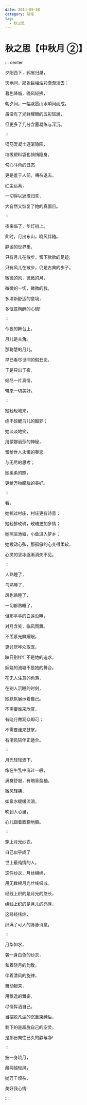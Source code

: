 ```yaml
---
date: 2014-09-08
category: 随笔
tag:
  - 秋之思
---
```


# 秋之思【中秋月 ②】

::: center

夕阳西下，鸦雀归巢，

天地间，那张巨幅油彩渐渐淡去；

暮色降临，晚风轻拂，

朝夕间，一幅泼墨山水瞬间而成。

虽没有了光鲜耀眼的五彩斑斓，

但更多了几分含蓄凝练与深沉。

♢

钢筋混凝土逐渐隐匿，

垃圾塑料袋也悄悄隐身，

勾心斗角的丑态

更是羞于人前，嘈杂退去。

红尘远离，

一切得以返璞归真，

大自然又恢复了她的真面目。

♢

夜来临了，华灯初上。

此时，月出东山，晓风伴随。

静谧的世界里，

只有月儿在散步，留下款款的足迹;

只有风儿在散步，仍是古典的步子。

微微的风，微微的月，

微微的一切，微微的我，

多清新舒适的意境，

多惬意陶醉的心情!

♢

今夜的舞台上，

月儿是主角。

那聪慧的月儿，

早已看尽世间的假丑恶，

于是只出于夜，

倾尽一片真情，

带来一切美好。

♢

她轻轻地来，

绝不惊醒鸟儿的酣梦；

她淡淡地笑，

用蒙娜丽莎的神秘，

留给世人永恒的眷恋

与无尽的思考；

她柔柔的照，

更给万物朦胧的美好。

♢

看，

她掠过村庄，村庄更有诗意；

她轻拂玫瑰，玫瑰更加多情；

她照进池塘，小鱼进入梦乡；

她拨动心弦，那孤傲的心变得柔软，

心灵的坚冰逐渐消失不见。

♢

人熟睡了，

鸟熟睡了，

风也熟睡了，

一切都熟睡了，

但那亭亭的白莲没睡，

对月含笑，临风而舞。

不羡慕光鲜耀眼，

更讨厌哗众取宠，

映日别样红不是她的追求，

妖娆的池塘不是她的舞台。

在无人注意的角落，

在别人沉睡的时刻，

她默默展示着自己。

不需要谁来欣赏，

有晓月做观众即可；

不需要谁来鼓掌，

有清风陪伴正适合。

♢

月光轻轻洒下，

像在牛乳中洗过一般，

满身舒服，有暗香盈袖。

微风轻拂，

如泉水缓缓流淌，

吹到人心里，

心儿跟着簌簌地颤。

♢

穿上月光纱衣，

自己似乎成了

世上最纯情的人。

这件纱衣，月丝绵绵，

用无数根月光丝线织成。

经线上织的是月光的悠长，

纬线上织的是月儿的亮泽，

这经经纬纬，

织满了可人的脉脉诗意。

♢

月华如水，

袭一身白色的纱衣，

和着晓月的韵致，

伴着清风的旋律，

舞动起来，

用飘逸的舞姿，

尽情挥洒自己。

当摆脱凡尘的沉重束缚后，

剩下的是超脱自己的空灵，

是那份向往已久的静与净!

♢

披一身晓月，

藏两袖轻风，

抛万千烦杂，

美好我心情!

:::
